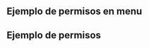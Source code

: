 ## Ejemplo de permisos en menu
<menuitem id="main_base_menu_dte" name="DTE" sequence="10" groups="base.group_system"/>

## Ejemplo de permisos
